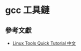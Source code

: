 # gcc 工具鏈




## 參考文獻

* [Linux Tools Quick Tutorial 中文](https://linuxtools-rst.readthedocs.io/zh_CN/latest/tool/gdb.html)
